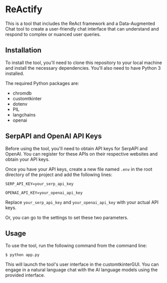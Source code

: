 # ReActify

This is a tool that includes the ReAct framework and a Data-Augmented Chat tool to create a user-friendly chat interface that can understand and respond to complex or nuanced user queries. 

## Installation

To install the tool, you'll need to clone this repository to your local machine and install the necessary dependencies. You'll also need to have Python 3 installed.

The required Python packages are:

- chromdb
- customtkinter
- dotenv
- PIL
- langchains
- openai

## SerpAPI and OpenAI API Keys

Before using the tool, you'll need to obtain API keys for SerpAPI and OpenAI. You can register for these APIs on their respective websites and obtain your API keys.

Once you have your API keys, create a new file named `.env` in the root directory of the project and add the following lines:

```
SERP_API_KEY=your_serp_api_key

OPENAI_API_KEY=your_openai_api_key
```

Replace `your_serp_api_key` and `your_openai_api_key` with your actual API keys.

Or, you can go to the settings to set these two parameters.

## Usage

To use the tool, run the following command from the command line:

``$ python app.py``

This will launch the tool's user interface in the customtkinterGUI. You can engage in a natural language chat with the AI language models using the provided interface.



